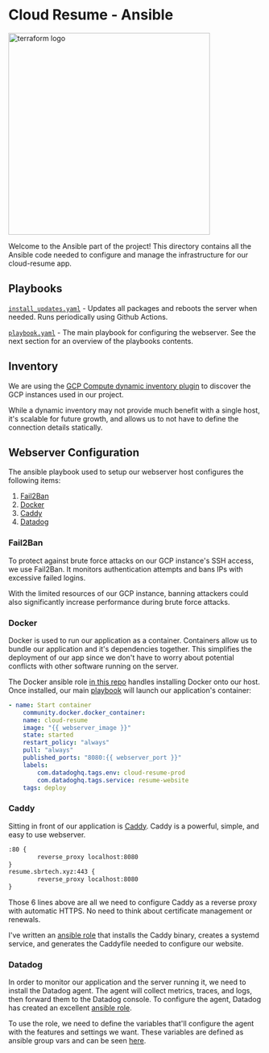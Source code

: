 # Cloud Resume - Ansible

<img class="rounded mx-auto d-block" src="https://cdn.icon-icons.com/icons2/2699/PNG/512/ansible_logo_icon_169596.png" alt="terraform logo" width="400" /> 

Welcome to the Ansible part of the project! This directory contains all the Ansible code needed to configure and manage the infrastructure for our cloud-resume app.

## Playbooks

[`install_updates.yaml`](/ansible/install_updates.yaml) - Updates all packages and reboots the server when needed. Runs periodically using Github Actions.

[`playbook.yaml`](/ansible/playbook.yaml) - The main playbook for configuring the webserver. See the next section for an overview of the playbooks contents.

## Inventory

We are using the [GCP Compute dynamic inventory plugin](https://docs.ansible.com/ansible/latest/collections/google/cloud/gcp_compute_inventory.html) to discover the GCP instances used in our project.

While a dynamic inventory may not provide much benefit with a single host, it's scalable for future growth, and allows us to not have to define the connection details statically.

## Webserver Configuration

The ansible playbook used to setup our webserver host configures the following items:

1. [Fail2Ban](#fail2ban)
2. [Docker](#docker)
3. [Caddy](#caddy)
4. [Datadog](#datadog)

### Fail2Ban

To protect against brute force attacks on our GCP instance's SSH access, we use Fail2Ban. It monitors authentication attempts and bans IPs with excessive failed logins.

With the limited resources of our GCP instance, banning attackers could also significantly increase performance during brute force attacks.

### Docker

Docker is used to run our application as a container. Containers allow us to bundle our application and it's dependencies together. This simplifies the deployment of our app since we don't have to worry about potential conflicts with other software running on the server.

The Docker ansible role [in this repo](/ansible/roles/docker) handles installing Docker onto our host. Once installed, our main [playbook](/ansible/playbook.yaml#L61) will launch our application's container:

```yaml
- name: Start container
    community.docker.docker_container:
    name: cloud-resume
    image: "{{ webserver_image }}"
    state: started
    restart_policy: "always"
    pull: "always"
    published_ports: "8080:{{ webserver_port }}"
    labels:
        com.datadoghq.tags.env: cloud-resume-prod
        com.datadoghq.tags.service: resume-website
    tags: deploy
```

### Caddy

Sitting in front of our application is [Caddy](https://caddyserver.com/). Caddy is a powerful, simple, and easy to use webserver.

```txt
:80 {
        reverse_proxy localhost:8080
}
resume.sbrtech.xyz:443 {
        reverse_proxy localhost:8080
}
```

Those 6 lines above are all we need to configure Caddy as a reverse proxy with automatic HTTPS. No need to think about certificate management or renewals.

I've written an [ansible role](/ansible/roles/caddy) that installs the Caddy binary, creates a systemd service, and generates the Caddyfile needed to configure our website.

### Datadog

In order to monitor our application and the server running it, we need to install the Datadog agent. The agent will collect metrics, traces, and logs, then forward them to the Datadog console. To configure the agent, Datadog has created an excellent [ansible role](https://github.com/DataDog/ansible-datadog?tab=readme-ov-file).

To use the role, we need to define the variables that'll configure the agent with the features and settings we want. These variables are defined as ansible group vars and can be seen [here](/ansible/group_vars/webserver.yaml).
